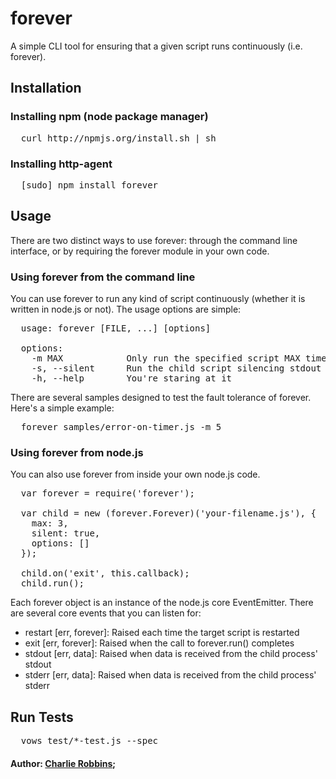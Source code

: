 # forever

A simple CLI tool for ensuring that a given script runs continuously (i.e. forever).

## Installation

### Installing npm (node package manager)
<pre>
  curl http://npmjs.org/install.sh | sh
</pre>

### Installing http-agent
<pre>
  [sudo] npm install forever
</pre>

## Usage 
There are two distinct ways to use forever: through the command line interface, or by requiring the forever module in your own code.  

### Using forever from the command line
You can use forever to run any kind of script continuously (whether it is written in node.js or not). The usage options are simple:

<pre>
  usage: forever [FILE, ...] [options]

  options:
    -m MAX            Only run the specified script MAX times
    -s, --silent      Run the child script silencing stdout and stderr
    -h, --help        You're staring at it
</pre>

There are several samples designed to test the fault tolerance of forever. Here's a simple example: 

<pre>
  forever samples/error-on-timer.js -m 5
</pre>

### Using forever from node.js 
You can also use forever from inside your own node.js code. 

<pre>
  var forever = require('forever');
  
  var child = new (forever.Forever)('your-filename.js'), {
    max: 3,
    silent: true,
    options: []
  });
  
  child.on('exit', this.callback);
  child.run();
</pre>

Each forever object is an instance of the node.js core EventEmitter. There are several core events that you can listen for:

* restart [err, forever]: Raised each time the target script is restarted
* exit    [err, forever]: Raised when the call to forever.run() completes
* stdout  [err, data]:    Raised when data is received from the child process' stdout
* stderr  [err, data]:    Raised when data is received from the child process' stderr

## Run Tests
<pre>
  vows test/*-test.js --spec
</pre>

#### Author: [Charlie Robbins](http://www.charlierobbins.com);
